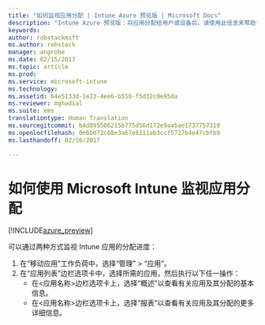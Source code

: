 ```yaml
---
title: "如何监视应用分配 | Intune Azure 预览版 | Microsoft Docs"
description: "Intune Azure 预览版：将应用分配给用户或设备后，请使用此信息来帮助你监视其状态。"
keywords: 
author: robstackmsft
ms.author: robstack
manager: angrobe
ms.date: 02/15/2017
ms.topic: article
ms.prod: 
ms.service: microsoft-intune
ms.technology: 
ms.assetid: 64e5133d-1e23-4ee6-b556-f5d32c0e95da
ms.reviewer: mghadial
ms.suite: ems
translationtype: Human Translation
ms.sourcegitcommit: b4d095506215b775d56d172e9aabae1737757310
ms.openlocfilehash: 0e6b072c68e3a67e8111ab3ccf5727b4e47cbfb9
ms.lasthandoff: 02/16/2017

---
```


# <a name="how-to-monitor-app-assignments-with-microsoft-intune"></a>如何使用 Microsoft Intune 监视应用分配

[!INCLUDE[azure_preview](../includes/azure_preview.md)]

可以通过两种方式监视 Intune 应用的分配进度：

1. 在“移动应用”工作负荷中，选择“管理” > “应用”。
2. 在“应用列表”边栏选项卡中，选择所需的应用，然后执行以下任一操作：
    - 在<应用名称>边栏选项卡上，选择“概述”以查看有关应用及其分配的基本信息。
    - 在<应用名称>边栏选项卡上，选择“报表”以查看有关应用及其分配的更多详细信息。

